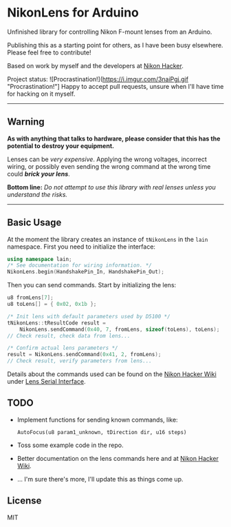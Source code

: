 NikonLens for Arduino
=====================
Unfinished library for controlling Nikon F-mount lenses from an Arduino.

Publishing this as a starting point for others, as I have been busy elsewhere. Please feel free to contribute!

Based on work by myself and the developers at [Nikon Hacker].

Project status:
![Procrastination!](https://i.imgur.com/3naiPgj.gif "Procrastination!"]
Happy to accept pull requests, unsure when I'll have time for hacking on it myself.

---

Warning
-------
**As with anything that talks to hardware, please consider that this has the potential to destroy your equipment.**

Lenses can be *very expensive*. Applying the wrong voltages, incorrect wiring, or possibly even sending the wrong command at the wrong time could ***brick your lens***.

**Bottom line:** *Do not attempt to use this library with real lenses unless you understand the risks.*

---

Basic Usage
-----------
At the moment the library creates an instance of `tNikonLens` in the `lain` namespace. First you need to initialize the interface:
```cpp
using namespace lain;
/* See documentation for wiring information. */
NikonLens.begin(HandshakePin_In, HandshakePin_Out);
```
Then you can send commands. Start by initializing the lens:
```cpp
u8 fromLens[7];
u8 toLens[] = { 0x02, 0x1b };

/* Init lens with default parameters used by D5100 */
tNikonLens::tResultCode result =
    NikonLens.sendCommand(0x40, 7, fromLens, sizeof(toLens), toLens);
// Check result, check data from lens...

/* Confirm actual lens parameters */
result = NikonLens.sendCommand(0x41, 2, fromLens);
// Check result, verify parameters from lens...
```
Details about the commands used can be found on the [Nikon Hacker Wiki] under [Lens Serial Interface].

TODO
----
 - Implement functions for sending known commands, like:

   `AutoFocus(u8 param1_unknown, tDirection dir, u16 steps)`
 - Toss some example code in the repo.
 - Better documentation on the lens commands here and at [Nikon Hacker Wiki].
 - ... I'm sure there's more, I'll update this as things come up.

License
-------
MIT

[Nikon Hacker]:https://nikonhacker.com/
[Nikon Hacker Wiki]:https://nikonhacker.com/wiki/Main_Page
[Lens Serial Interface]:https://nikonhacker.com/wiki/Lens_Serial_Interface
